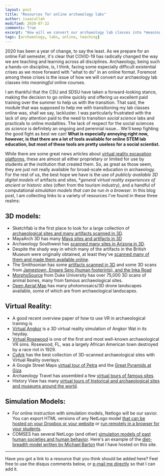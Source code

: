 ```yaml
---
layout: post
title: "Resources for online archaeology labs"
author: isaacullah
modified: 2020-07-22
comments: True
excerpt: "How will we convert our archaeology lab classes into *meaningful* online courses?"
tags: [archaeology, labs, online, teaching]
---
```


2020 has been a year of change, to say the least. As we prepare for an online Fall semester, it's clear that COVID-19 has radically changed the way we are teaching and learning across all disciplines. Archaeology, being such a hands-on discipline, is, I think, facing some especially difficult existential crises as we move forward with "what to do" in an online format. Foremost among these crises is the issue of how we will convert our archaeology lab classes into *meaningful* online courses. 

I am thankful that the CSU and SDSU have taken a forward-looking stance, making the decision to go online quickly and offering us excellent paid training over the summer to help us with the transition. That said, the module that was supposed to help me with transitioning my lab classes online was, shall we say, lackluster. I was particularly frustrated with the lack of *any* attention paid to the need to transition *social science* labs and practicals to online modalities. The lack of respect for the social sciences *as science* is definitely an ongoing and perennial issue... We'll keep fighting the good fight as best we can! __What is especially annoying right now, however, is that there are a lot of tools available for online STEM lab education, but most of these tools are pretty useless for a social scientist.__ 

While there are some great news articles about [virtual reality excavation platforms](https://news.illinois.edu/view/6367/717299), these are almost all either proprietary or limited for use by students at the institution that created them. So, as great as those seem, they are just not really available for broad-scale education in archaeology. For the rest of us, the best hope we have is the use of *publicly available 3D digital models* of artifacts and sites, **general virtual reality experiences of ancient or historic sites* (often from the tourism industry), and a handful of computational *simulation models that can be run in a browser*. In this blog post, I am collecting links to a variety of resources I've found in these three realms:

## 3D models: 

* Sketchfab is the first place to look for a large collection of [archaeological sites and many artifacts scanned in 3D](https://sketchfab.com/tags/archaeology).
* MayaArch 3D has many [Maya sites and artifacts in 3D](https://mayaarch3d.org/en/)
* Archaeology Southwest has [scanned many sites in Arizona in 3D](https://sketchfab.com/archaeologysouthwest).
* Despite the shady way in which many of the artifacts in the British Museum were originally obtained, at least they've [scanned many of them and made them available online](https://artsandculture.google.com/partner/the-british-museum).
* The Smithsonian has some [artifacts scanned in 3D](https://humanorigins.si.edu/evidence/3d-collection/artifacts) and some 3D scans from [Jamestown, Engare Sero (human footprints), and the Inka Road](https://3d.si.edu/) 
* [MorphoSource](https://www.morphosource.org/) from Duke University has over 75,000 3D scans of animal bones, many from famous archaeological sites.
* [Open Aerial Map](https://openaerialmap.org/) has many photomosaics/3D drone landscapes available, some of which are from archaeological landscapes.
 
## Virtual Reality:

* A good recent overview paper of how to use VR in archaeological training is [](https://www.cambridge.org/core/journals/advances-in-archaeological-practice/article/virtual-and-augmented-reality-in-public-archaeology-teaching/47E67BAF60F453B55AACB854B84A2DE5/core-reader)
* [Virtual Angkor](https://www.virtualangkor.com/) is a 3D virtual reality simulation of Angkor Wat in its heyday.
* [Virtual Rosewood](https://www.virtualrosewood.com/) is one of the first and most well-known archaeological VR sims. Rosewood, FL, was a largely African American town destroyed by a race riot in 1929. 
* [CyArk](https://www.cyark.org/explore/) has the best collection of 3D-scanned archaeological sites with Virtual Reality overlays: 
* A Google Street Maps [virtual tour of Petra](https://www.google.co.uk/maps/about/behind-the-scenes/streetview/treks/petra/) and the [Great Pyramids at Giza](https://www.google.co.uk/maps/about/behind-the-scenes/streetview/treks/pyramids-of-giza/)
* Archaeology Travel has assembled a few [virtual tours of famous sites](https://archaeology-travel.com/virtual-travel/).
* History View has many [virtual tours of historical and archaeological sites and museums around the world](https://historyview.org/).
 
## Simulation Models:

* For online instruction with simulation models, Netlogo will be our savior. You can export HTML versions of any NetLogo model [that can be hosted on your Dropbox or your website](https://stackoverflow.com/questions/37817135/how-to-share-a-netlogo-model-online) or [run remotely in a browser for your students](https://netlogoweb.org/).
* COMSES has several NetLogo (and other) [simulation models of past human societies and human behavior](https://www.comses.net/codebases/?query=Archaeology). Here's an example of the [diet-breadth model written by Michael Barton](http://isaacullah.github.io/diet_breadth.html) that I have hosted on this site.

---
Have you got a link to a resource that you think should be added here? Feel free to use the disqus comments below, or [e-mail me directly](iullah@sdsu.edu) so that I can add it. 